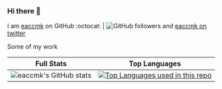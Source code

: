 <!-- <div id="header" align="center">
  <img src="/wiki/cute-astronaut.jpeg" width="300" height="300"/>
</div> -->


### Hi there 👋

I am [eaccmk](https://github.com/eaccmk/) on GitHub :octocat: |  ![GitHub followers](https://img.shields.io/github/followers/eaccmk?style=social) and [eaccmk on twitter](https://img.shields.io/twitter/follow/millankaul?label=eaccmk&style=social)



Some of my work

| Full Stats |Top Languages |
|:--:|:--:|
|![eaccmk's GitHub stats](https://github-readme-stats.vercel.app/api?username=eaccmk&theme=transparent&show_icons=true)|[![Top Languages used in this repo](https://github-readme-stats.vercel.app/api/top-langs/?username=eaccmk&hide=html,css&langs_count=5&layout=compact)](https://github.com/eaccmk/github-readme-stats)|

<!-- Ref https://github.com/anuraghazra/github-readme-stats/blob/master/themes/README.md -->





<!--
**eaccmk/eaccmk** is a ✨ _special_ ✨ repository because its `README.md` (this file) appears on your GitHub profile.

Here are some ideas to get you started:

- 🔭 I’m currently working on ...
- 🌱 I’m currently learning ...
- 👯 I’m looking to collaborate on ...
- 🤔 I’m looking for help with ...
- 💬 Ask me about ...
- 📫 How to reach me: ...
- 😄 Pronouns: ...
- ⚡ Fun fact: ...
-->
